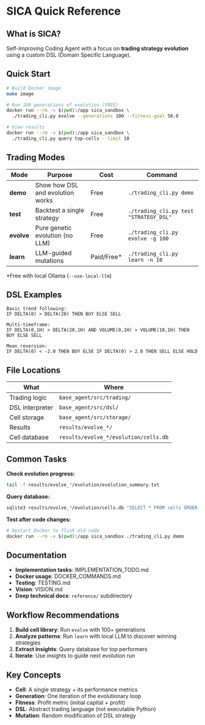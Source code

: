 # SICA Quick Reference

## What is SICA?

Self-Improving Coding Agent with a focus on **trading strategy evolution** using a custom DSL (Domain Specific Language).

## Quick Start

```bash
# Build Docker image
make image

# Run 100 generations of evolution (FREE)
docker run --rm -v $(pwd):/app sica_sandbox \
  ./trading_cli.py evolve --generations 100 --fitness-goal 50.0

# View results
docker run --rm -v $(pwd):/app sica_sandbox \
  ./trading_cli.py query top-cells --limit 10
```

## Trading Modes

| Mode | Purpose | Cost | Command |
|------|---------|------|---------|
| **demo** | Show how DSL and evolution works | Free | `./trading_cli.py demo` |
| **test** | Backtest a single strategy | Free | `./trading_cli.py test "STRATEGY_DSL"` |
| **evolve** | Pure genetic evolution (no LLM) | Free | `./trading_cli.py evolve -g 100` |
| **learn** | LLM-guided mutations | Paid/Free* | `./trading_cli.py learn -n 10` |

*Free with local Ollama (`--use-local-llm`)

## DSL Examples

```
Basic trend following:
IF DELTA(0) > DELTA(20) THEN BUY ELSE SELL

Multi-timeframe:
IF DELTA(0,1H) > DELTA(20,1H) AND VOLUME(0,1H) > VOLUME(10,1H) THEN BUY ELSE SELL

Mean reversion:
IF DELTA(0) < -2.0 THEN BUY ELSE IF DELTA(0) > 2.0 THEN SELL ELSE HOLD
```

## File Locations

| What | Where |
|------|-------|
| Trading logic | `base_agent/src/trading/` |
| DSL interpreter | `base_agent/src/dsl/` |
| Cell storage | `base_agent/src/storage/` |
| Results | `results/evolve_*/` |
| Cell database | `results/evolve_*/evolution/cells.db` |

## Common Tasks

**Check evolution progress:**
```bash
tail -f results/evolve_*/evolution/evolution_summary.txt
```

**Query database:**
```bash
sqlite3 results/evolve_*/evolution/cells.db "SELECT * FROM cells ORDER BY fitness DESC LIMIT 5;"
```

**Test after code changes:**
```bash
# Restart Docker to flush old code
docker run --rm -v $(pwd):/app sica_sandbox ./trading_cli.py demo
```

## Documentation

- **Implementation tasks**: IMPLEMENTATION_TODO.md
- **Docker usage**: DOCKER_COMMANDS.md
- **Testing**: TESTING.md
- **Vision**: VISION.md
- **Deep technical docs**: `reference/` subdirectory

## Workflow Recommendations

1. **Build cell library**: Run `evolve` with 100+ generations
2. **Analyze patterns**: Run `learn` with local LLM to discover winning strategies
3. **Extract insights**: Query database for top performers
4. **Iterate**: Use insights to guide next evolution run

## Key Concepts

- **Cell**: A single strategy + its performance metrics
- **Generation**: One iteration of the evolutionary loop
- **Fitness**: Profit metric (initial capital + profit)
- **DSL**: Abstract trading language (not executable Python)
- **Mutation**: Random modification of DSL strategy
